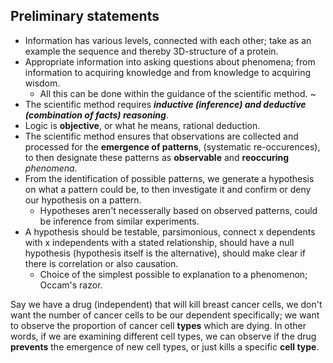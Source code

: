 ## Preliminary statements
- Information has various levels, connected with each other; take as an example the sequence and thereby 3D-structure of a protein.
- Appropriate information into asking questions about phenomena; from information to acquiring knowledge and from knowledge to acquiring wisdom.
    - All this can be done within the guidance of the scientific method.
~
- The scientific method requires ***inductive (inference) and deductive (combination of facts) reasoning***.
- Logic is **objective**, or what he means, rational deduction.
- The scientific method ensures that observations are collected and processed for the **emergence of patterns**, (systematic re-occurences), to then designate these patterns as **observable** and **reoccuring** *phenomena*.
- From the identification of possible patterns, we generate a hypothesis on what a pattern could be, to then investigate it and confirm or deny our hypothesis on a pattern.
    - Hypotheses aren't necesserally based on observed patterns, could be inference from similar experiments.
- A hypothesis should be testable, parsimonious, connect x dependents with x independents with a stated relationship, should have a null hypothesis (hypothesis itself is the alternative), should make clear if there is correlation or also causation. 
    - Choice of the simplest possible to explanation to a phenomenon; Occam's razor.

Say we have a drug (independent) that will kill breast cancer cells, we don't want the number of cancer cells to be our dependent specifically; we want to observe the proportion of cancer cell **types** which are dying. In other words, if we are examining different cell types, we can observe if the drug **prevents** the emergence of new cell types, or just kills a specific **cell type**.

